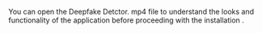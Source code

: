 You can open the Deepfake Detctor. mp4 file to understand the looks and functionality of the application before proceeding with the installation . 

